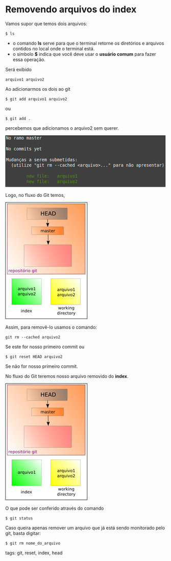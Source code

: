 # Removendo arquivos do index

Vamos supor que temos dois arquivos:

```
$ ls
```

- o comando **ls** serve para que o terminal retorne os diretórios e arquivos contidos no local onde o terminal está.
- o símbolo **$** indica que você deve usar o **usuário comum** para fazer essa operação.

Será exibido

```
arquivo1 arquivo2
```

Ao adicionarmos os dois ao git

```
$ git add arquivo1 arquivo2
```

ou

```
$ git add .
```

percebemos que adicionamos o arquivo2 sem querer. 

![arquivos no index](img/p0003-0.png)

Logo, no fluxo do Git temos,

![fluxo arquivos no index](img/p0003-1.png)

Assim, para removê-lo usamos o comando:

```
git rm --cached arquivo2
```

Se este for nosso primeiro commit ou

```
$ git reset HEAD arquivo2
```

Se não for nosso primeiro commit.

No fluxo do Git teremos nosso arquivo removido do **index**.

![arquivo removido do index](img/p0003-2.png)

O que pode ser conferido através do comando

```
$ git status
```

Caso queira apenas remover um arquivo que já está sendo monitorado pelo git, basta digitar:

```
$ git rm nome_do_arquivo
```

tags: git, reset, index, head
